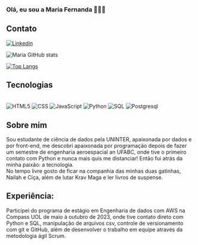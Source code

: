 
### Olá, eu sou a Maria Fernanda 🙋🏻‍♀️

## Contato
[![Linkedin](https://img.shields.io/badge/LinkedIn-0077B5?style=for-the-badge&logo=linkedin&logoColor=white)](https://www.linkedin.com/in/maria-fernanda-melchior-correia-14867b2a0/)

![Maria GitHub stats](https://github-readme-stats.vercel.app/api?username=mfmelchior&show_icons=true&theme=dracula) 

[![Top Langs](https://github-readme-stats.vercel.app/api/top-langs/?username=mfmelchior&layout=donut-vertical)](https://github.com/anuraghazra/github-readme-stats)

## Tecnologias

<div style="display: inline_block"><br/>
<img align="center" alt = "HTML5" src="https://img.shields.io/badge/HTML5-E34F26?style=for-the-badge&logo=html5&logoColor=white">
<img align="center" alt = "CSS" src="https://img.shields.io/badge/CSS3-1572B6?style=for-the-badge&logo=css3&logoColor=white">
<img align="center" alt = "JavaScript" src="https://img.shields.io/badge/JavaScript-F7DF1E?style=for-the-badge&logo=javascript&logoColor=black">
<img align="center" alt = "Python" src="https://img.shields.io/badge/Python-3776AB?style=for-the-badge&logo=python&logoColor=white">
<img align="center" alt = "SQL" src="https://img.shields.io/badge/MySQL-00000F?style=for-the-badge&logo=mysql&logoColor=white">
<img align="center" alt = "Postgresql" src="https://img.shields.io/badge/PostgreSQL-316192?style=for-the-badge&logo=postgresql&logoColor=white">
</div>

## Sobre mim
Sou estudante de ciência de dados pela UNINTER, apaixonada por dados e por front-end, me descobri apaixonada por programação depois de fazer um semestre de engenharia aeroespacial an UFABC, onde tive o primeiro contato com Python e nunca mais quis me distanciar! Então fui atrás da minha paixão: a tecnologia.
<br>
No tempo livre gosto de ficar na companhia das minhas duas gatinhas, Nailah e Ciça, além de lutar Krav Maga e ler livros de suspense.

## Experiência:
Participei do programa de estágio em Engenharia de dados com AWS na Compass UOL  de maio à outubro de 2023, onde tive contato direto com Python e SQL, manipulação de arquivos csv, controle de versionamento com git e GitHub, além de desenvolver o trabalho em equipe através da metodologia ágil Scrum.
